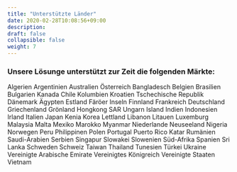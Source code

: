 ```yaml
---
title: "Unterstützte Länder"
date: 2020-02-28T10:08:56+09:00
description: 
draft: false
collapsible: false
weight: 7
---
```

### Unsere Lösunge unterstützt zur Zeit die folgenden Märkte:

Algerien
Argentinien
Australien
Österreich
Bangladesch
Belgien
Brasilien
Bulgarien
Kanada
Chile
Kolumbien
Kroatien
Tschechische Republik
Dänemark
Ägypten
Estland
Färöer Inseln
Finnland
Frankreich
Deutschland
Griechenland
Grönland
Hongkong SAR
Ungarn
Island
Indien
Indonesien
Irland
Italien
Japan
Kenia
Korea
Lettland
Libanon
Litauen
Luxemburg
Malaysia
Malta
Mexiko
Marokko
Myanmar
Niederlande
Neuseeland
Nigeria
Norwegen
Peru
Philippinen
Polen
Portugal
Puerto Rico
Katar
Rumänien
Saudi-Arabien
Serbien
Singapur
Slowakei
Slowenien
Süd-Afrika
Spanien
Sri Lanka
Schweden
Schweiz
Taiwan
Thailand
Tunesien
Türkei
Ukraine
Vereinigte Arabische Emirate
Vereinigtes Königreich
Vereinigte Staaten
Vietnam